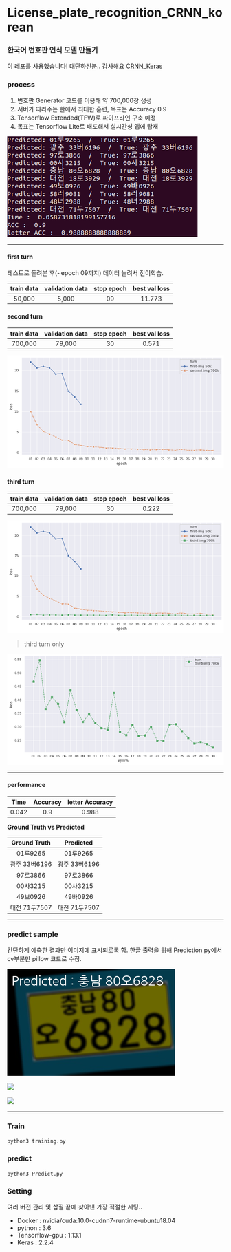 # License_plate_recognition_CRNN_korean

### 한국어 번호판 인식 모델 만들기

이 레포를 사용했습니다! 대단하신분.. 감사해요 
[CRNN_Keras](https://github.com/qjadud1994/CRNN-Keras)


### process
1. 번호판 Generator 코드를 이용해 약 700,000장 생성
2. 서버가 따라주는 한에서 최대한 훈련, 목표는 Accuracy 0.9
3. Tensorflow Extended(TFW)로 파이프라인 구축 예정
4. 목표는 Tensorflow Lite로 배포해서 실시간성 앱에 탑재

![bash output](bash_output.png)


---------------------------------------------------

#### first turn

테스트로 돌려본 후(~epoch 09까지) 데이터 늘려서 전이학습.

| train data | validation data | stop epoch | best val loss |
| :----------: | :----------------: | :------: | :------: |
50,000 | 5,000 | 09 | 11.773 |

#### second turn

| train data | validation data | stop epoch | best val loss |
| :----------: | :----------------: | :------: | :------: |
700,000 | 79,000 | 30 | 0.571 |

![turn 1-2](graph/turn1-2.png)

#### third turn

| train data | validation data | stop epoch | best val loss |
| :----------: | :----------------: | :------: | :------: |
700,000 | 79,000 | 30 | 0.222 |

![turn 1-3](graph/turn1-3.png)

>third turn only

![turn 3](graph/turn3.png)

-----------------------------------------------------------

#### performance

| Time | Accuracy | letter Accuracy |
| :----: | :----: | :-----: |
| 0.042 | 0.9 | 0.988 |

**Ground Truth vs Predicted**

| Ground Truth | Predicted |
| :-------: | :-------: |
|  01루9265 |  01루9265 |
| 광주 33버6196 | 광주 33버6196 |
| 97로3866 | 97로3866 |
| 00사3215 | 00사3215 |
| 49보0926 | 49바0926 |
| 대전 71두7507 | 대전 71두7507 |

-----------------------------------------------------------

### predict sample

간단하게 예측한 결과만 이미지에 표시되로록 함.
한글 출력을 위해 Prediction.py에서 cv부분만 pillow 코드로 수정.

![](output_img/충남_80오6828.png)

![](output_img/97로3866.png)

![](output_img/01루9265.png)

-------------------------------------------------------------


### Train

~~~
python3 training.py
~~~

### predict

~~~
python3 Predict.py
~~~

### Setting
여러 버전 관리 및 삽질 끝에 찾아낸 가장 적절한 세팅..

* Docker : nvidia/cuda:10.0-cudnn7-runtime-ubuntu18.04
* python : 3.6
* Tensorflow-gpu : 1.13.1
* Keras : 2.2.4

 
